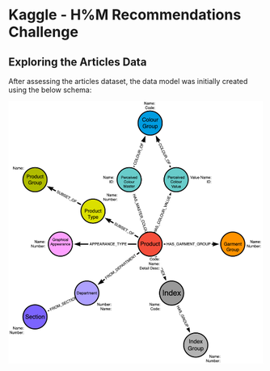 # Kaggle - H%M Recommendations Challenge

## Exploring the Articles Data 

After assessing the articles dataset, the data model was initially created using the below schema:

![](articles_graph.png)  
